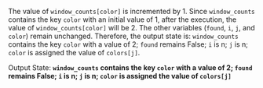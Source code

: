The value of `window_counts[color]` is incremented by 1. Since `window_counts` contains the key `color` with an initial value of 1, after the execution, the value of `window_counts[color]` will be 2. The other variables (`found`, `i`, `j`, and `color`) remain unchanged. Therefore, the output state is: `window_counts` contains the key `color` with a value of 2; `found` remains False; `i` is n; `j` is n; `color` is assigned the value of `colors[j]`.

Output State: **`window_counts` contains the key `color` with a value of 2; `found` remains False; `i` is n; `j` is n; `color` is assigned the value of `colors[j]`**